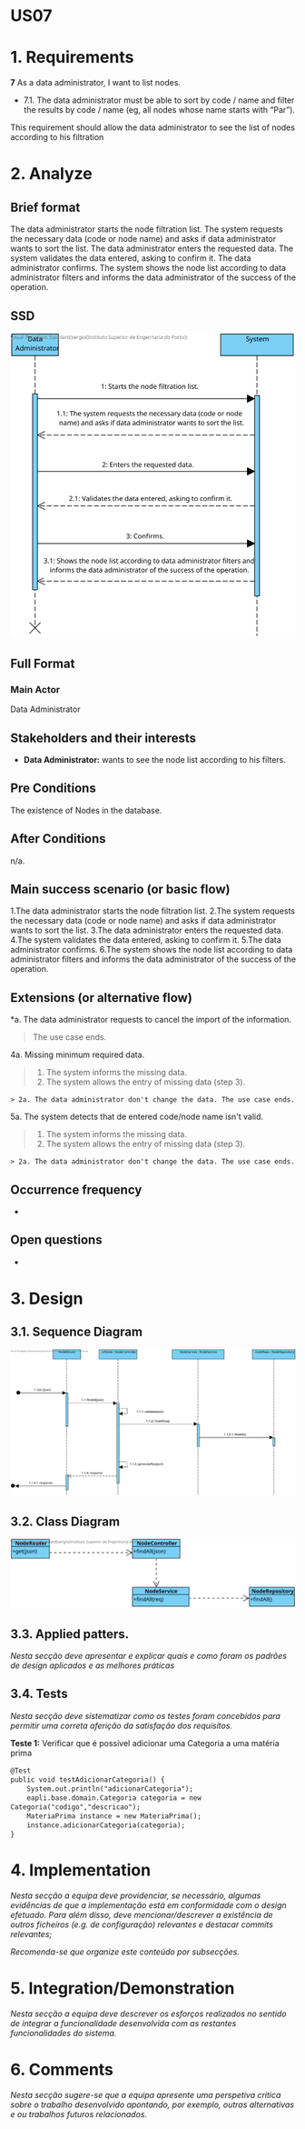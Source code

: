 US07
=======================================


# 1. Requirements

**7** As a data administrator, I want to list nodes.
- 7.1. The data administrator must be able to sort by code / name and filter the results by code / name (eg, all nodes whose name starts with “Par”).

This requirement should allow the data administrator to see the list of nodes according to his filtration

# 2. Analyze

## Brief format

The data administrator starts the node filtration list. The system requests the necessary data (code or node name) and asks if data administrator wants to sort the list. The data administrator enters the requested data. The system validates the data entered, asking to confirm it. The data administrator confirms. The system shows the node list according to data administrator filters and informs the data administrator of the success of the operation.

## SSD

![SSD7.svg](ssd7.svg)

## Full Format

### Main Actor

Data Administrator

## Stakeholders and their interests

* **Data Administrator:** wants to see the node list according to his filters.

## Pre Conditions

The existence of Nodes in the database.

## After Conditions 

n/a.

## Main success scenario (or basic flow)

1.The data administrator starts the node filtration list.
2.The system requests the necessary data (code or node name) and asks if data administrator wants to sort the list.
3.The data administrator enters the requested data.
4.The system validates the data entered, asking to confirm it.
5.The data administrator confirms.
6.The system shows the node list according to data administrator filters and informs the data administrator of the success of the operation.

## Extensions (or alternative flow)

*a. The data administrator requests to cancel the import of the information.

> The use case ends.

4a. Missing minimum required data.

>	1. The system informs the missing data.
>	2. The system allows the entry of missing data (step 3).
>
	> 2a. The data administrator don't change the data. The use case ends.

5a. The system detects that de entered code/node name isn't valid.

>	1. The system informs the missing data.
>	2. The system allows the entry of missing data (step 3).
>
	> 2a. The data administrator don't change the data. The use case ends.

## Occurrence frequency
-

## Open questions
-

# 3. Design


## 3.1. Sequence Diagram
![SD7.svg](sd7.svg)

## 3.2. Class Diagram

![CD7.svg](cd7.svg)

## 3.3. Applied patters.

*Nesta secção deve apresentar e explicar quais e como foram os padrões de design aplicados e as melhores práticas*

## 3.4. Tests
*Nesta secção deve sistematizar como os testes foram concebidos para permitir uma correta aferição da satisfação dos requisitos.*

**Teste 1:** Verificar que é possível adicionar uma Categoria a uma matéria prima

	@Test
    public void testAdicionarCategoria() {
        System.out.println("adicionarCategoria");
        eapli.base.domain.Categoria categoria = new Categoria("codigo","descricao");
        MateriaPrima instance = new MateriaPrima();
        instance.adicionarCategoria(categoria);
    }

# 4. Implementation

*Nesta secção a equipa deve providenciar, se necessário, algumas evidências de que a implementação está em conformidade com o design efetuado. Para além disso, deve mencionar/descrever a existência de outros ficheiros (e.g. de configuração) relevantes e destacar commits relevantes;*

*Recomenda-se que organize este conteúdo por subsecções.*

# 5. Integration/Demonstration

*Nesta secção a equipa deve descrever os esforços realizados no sentido de integrar a funcionalidade desenvolvida com as restantes funcionalidades do sistema.*

# 6. Comments

*Nesta secção sugere-se que a equipa apresente uma perspetiva critica sobre o trabalho desenvolvido apontando, por exemplo, outras alternativas e ou trabalhos futuros relacionados.*
